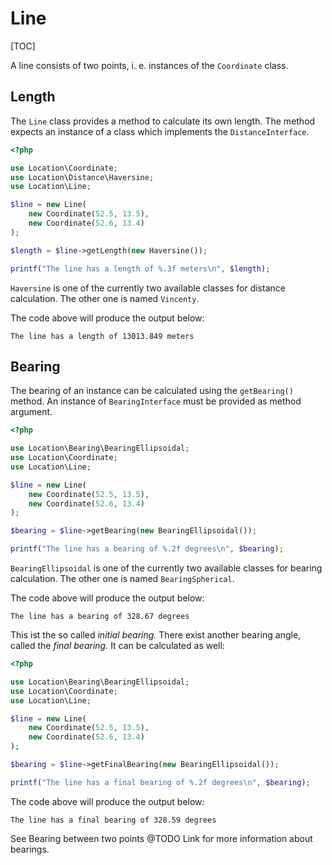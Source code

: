 # Line

[TOC]

A line consists of two points, i. e. instances of the `Coordinate` class.

## Length

The `Line` class provides a method to calculate its own length. The method
expects an instance of a class which implements the `DistanceInterface`.

``` php
<?php

use Location\Coordinate;
use Location\Distance\Haversine;
use Location\Line;

$line = new Line(
    new Coordinate(52.5, 13.5),
    new Coordinate(52.6, 13.4)
);

$length = $line->getLength(new Haversine());

printf("The line has a length of %.3f meters\n", $length);
```

`Haversine` is one of the currently two available classes for
distance calculation. The other one is named `Vincenty`.

The code above will produce the output below:

``` plaintext
The line has a length of 13013.849 meters
```

## Bearing

The bearing of an instance can be calculated using the `getBearing()` method.
An instance of `BearingInterface` must be provided as method argument.

``` php
<?php

use Location\Bearing\BearingEllipsoidal;
use Location\Coordinate;
use Location\Line;

$line = new Line(
    new Coordinate(52.5, 13.5),
    new Coordinate(52.6, 13.4)
);

$bearing = $line->getBearing(new BearingEllipsoidal());

printf("The line has a bearing of %.2f degrees\n", $bearing);
```

`BearingEllipsoidal` is one of the currently two available classes for
bearing calculation. The other one is named `BearingSpherical`.

The code above will produce the output below:

``` plaintext
The line has a bearing of 328.67 degrees
```

This ist the so called _initial bearing._ There exist another bearing angle,
called the _final bearing._ It can be calculated as well:

``` php
<?php

use Location\Bearing\BearingEllipsoidal;
use Location\Coordinate;
use Location\Line;

$line = new Line(
    new Coordinate(52.5, 13.5),
    new Coordinate(52.6, 13.4)
);

$bearing = $line->getFinalBearing(new BearingEllipsoidal());

printf("The line has a final bearing of %.2f degrees\n", $bearing);
```

The code above will produce the output below:

``` plaintext
The line has a final bearing of 328.59 degrees
```

See Bearing between two points @TODO Link for more information about bearings.
